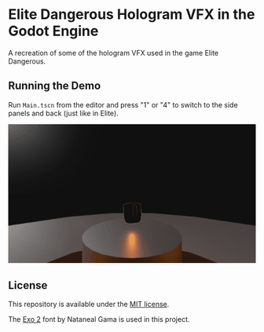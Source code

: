 # Elite Dangerous Hologram VFX in the Godot Engine

A recreation of some of the hologram VFX used in the game Elite Dangerous.

## Running the Demo

Run `Main.tscn` from the editor and press "1" or "4" to switch to the side panels and back (just like in Elite).

![](demo.gif)

## License

This repository is available under the [MIT license](LICENSE.md).

The [Exo 2](https://fonts.google.com/specimen/Exo+2) font by Nataneal Gama is used in this project.

